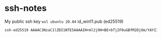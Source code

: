 # ssh-notes
My public ssh key ``` wsl ubuntu 20.04 ```
id_win11.pub (ed25519)
```sh
ssh-ed25519 AAAAC3NzaC1lZDI1NTE5AAAAIH+ml2j9H+BE+bTj2F0uGBfM2DjUm/YAYI3/QmvGIUWR preet@th-blitz
```
